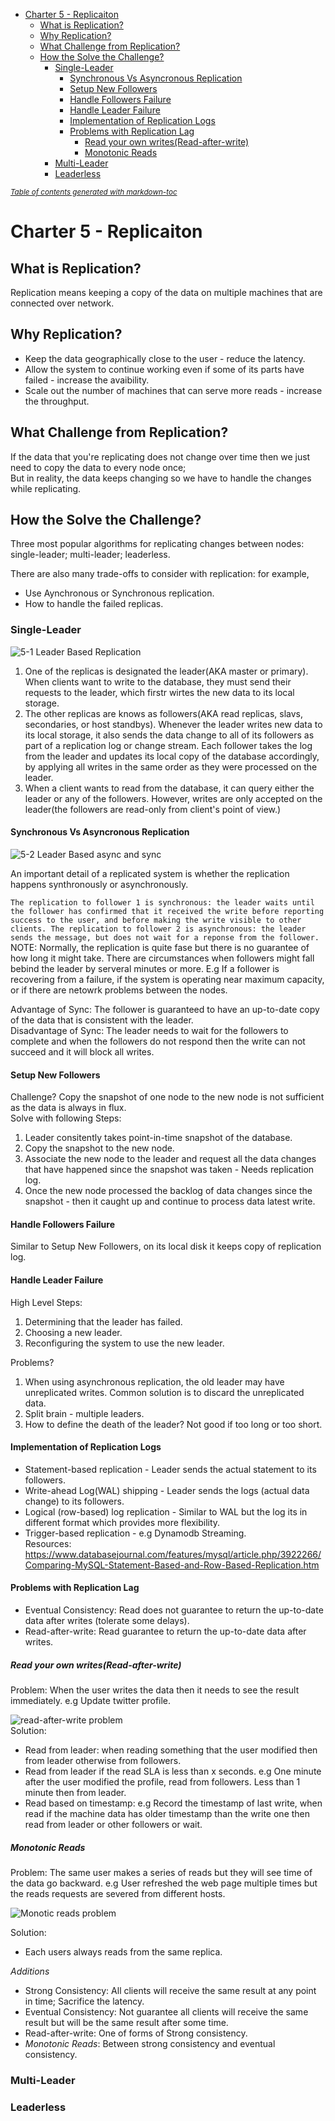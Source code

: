 - [Charter 5 - Replicaiton](#charter-5---replicaiton)
  * [What is Replication?](#what-is-replication-)
  * [Why Replication?](#why-replication-)
  * [What Challenge from Replication?](#what-challenge-from-replication-)
  * [How the Solve the Challenge?](#how-the-solve-the-challenge-)
    + [Single-Leader](#single-leader)
      - [Synchronous Vs Asyncronous Replication](#synchronous-vs-asyncronous-replication)
      - [Setup New Followers](#setup-new-followers)
      - [Handle Followers Failure](#handle-followers-failure)
      - [Handle Leader Failure](#handle-leader-failure)
      - [Implementation of Replication Logs](#implementation-of-replication-logs)
      - [Problems with Replication Lag](#problems-with-replication-lag)
        * [Read your own writes(Read-after-write)](#read-your-own-writes-read-after-write-)
        * [Monotonic Reads](#monotonic-reads)
    + [Multi-Leader](#multi-leader)
    + [Leaderless](#leaderless)

<small><i><a href='http://ecotrust-canada.github.io/markdown-toc/'>Table of contents generated with markdown-toc</a></i></small>

# Charter 5 - Replicaiton  
  
## What is Replication?   

Replication means keeping a copy of the data on multiple machines that are connected over network. 

## Why Replication?  
* Keep the data geographically close to the user - reduce the latency.
* Allow the system to continue working even if some of its parts have failed - increase the avaibility.  
* Scale out the number of machines that can serve more reads - increase the throughput.  
    
## What Challenge from Replication?  
If the data that you're replicating does not change over time then we just need to copy the data to every node once;   
But in reality, the data keeps changing so we have to handle the changes while replicating.   
    
## How the Solve the Challenge?  
Three most popular algorithms for replicating changes between nodes: single-leader; multi-leader; leaderless.   

There are also many trade-offs to consider with replication: for example,   
* Use Aynchronous or Synchronous replication.  
* How to handle the failed replicas.
  
### Single-Leader     
![5-1 Leader Based Replication](https://github.com/HUAZHEYINy/NOTE/blob/master/images/Data-intensive-App/5-1%20Leader-based%20%20Replication.png)  
1. One of the replicas is designated the leader(AKA master or primary). When clients want to write to the database, they must send their requests to the leader, which firstr wirtes the new data to its local storage.  
2. The other replicas are knows as followers(AKA read replicas, slavs, secondaries, or host standbys). Whenever the leader writes new data to its local storage, it also sends the data change to all of its followers as part of a replication log or change stream. Each follower takes the log from the leader and updates its local copy of the database accordingly, by applying all writes in the same order as they were processed on the leader. 
3. When a client wants to read from the database, it can query either the leader or any of the followers. However, writes are only accepted on the leader(the followers are read-only from client's point of view.)  
  
#### Synchronous Vs Asyncronous Replication    
![5-2 Leader Based async and sync](https://github.com/HUAZHEYINy/NOTE/blob/master/images/Data-intensive-App/5-2%20Leader-based%20replication%20with%20one%20sync%20and%20one%20async.png)  

An important detail of a replicated system is whether the replication happens synthronously or asynchronously.  

`
The replication to follower 1 is synchronous: the leader waits until the follower has confirmed that it received the write before reporting success to the user, and before making the write visible to other clients. The replication to follower 2 is asynchronous: the leader sends the message, but does not wait for a reponse from the follower.  
`  
NOTE: Normally, the replication is quite fase but there is no guarantee of how long it might take. There are circumstances when followers might fall bebind the leader by serveral minutes or more. E.g If a follower is recovering from a failure, if the system is operating near maximum capacity, or if there are netowrk problems between the nodes.  
  
Advantage of Sync: The follower is guaranteed to have an up-to-date copy of the data that is consistent with the leader.  
Disadvantage of Sync: The leader needs to wait for the followers to complete and when the followers do not respond then the write can not succeed and it will block all writes.  
  
#### Setup New Followers
Challenge? Copy the snapshot of one node to the new node is not sufficient as the data is always in flux.   
Solve with following Steps:  
1. Leader consitently takes point-in-time snapshot of the database.  
2. Copy the snapshot to the new node.  
3. Associate the new node to the leader and request all the data changes that have happened since the snapshot was taken - Needs replication log.  
4. Once the new node processed the backlog of data changes since the snapshot - then it caught up and continue to process data latest write.  
  
#### Handle Followers Failure  
Similar to Setup New Followers, on its local disk it keeps copy of replication log.   

#### Handle Leader Failure  
High Level Steps:  
1. Determining that the leader has failed.  
2. Choosing a new leader.  
3. Reconfiguring the system to use the new leader.    

Problems?
1. When using asynchronous replication, the old leader may have unreplicated writes. Common solution is to discard the unreplicated data.
2. Split brain - multiple leaders.  
3. How to define the death of the leader? Not good if too long or too short. 
#### Implementation of Replication Logs 
* Statement-based replication - Leader sends the actual statement to its followers.  
* Write-ahead Log(WAL) shipping - Leader sends the logs (actual data change) to its followers.  
* Logical (row-based) log replication - Similar to WAL but the log its in different format which provides more flexibility.  
* Trigger-based replication - e.g Dynamodb Streaming.  
Resources: https://www.databasejournal.com/features/mysql/article.php/3922266/Comparing-MySQL-Statement-Based-and-Row-Based-Replication.htm
    
#### Problems with Replication Lag    
* Eventual Consistency: Read does not guarantee to return the up-to-date data after writes (tolerate some delays).  
* Read-after-write: Read guarantee to return the up-to-date data after writes.  

##### Read your own writes(Read-after-write)    
Problem: When the user writes the data then it needs to see the result immediately. e.g Update twitter profile. 

![read-after-write problem](https://github.com/HUAZHEYINy/NOTE/blob/master/images/Data-intensive-App/5-3%20Raed-after-write%20consistency.png)  
Solution:  
* Read from leader: when reading something that the user modified then from leader otherwise from followers.  
* Read from leader if the read SLA is less than x seconds. e.g One minute after the user modified the profile, read from followers. Less than 1 minute then from leader.  
* Read based on timestamp: e.g Record the timestamp of last write, when read if the machine data has older timestamp than the write one then read from leader or other followers or wait.

##### Monotonic Reads  
Problem: The same user makes a series of reads but they will see time of the data go backward. e.g User refreshed the web page multiple times but the reads requests are severed from different hosts.
  
![Monotic reads problem](https://github.com/HUAZHEYINy/NOTE/blob/master/images/Data-intensive-App/5-4%20Monotonic%20Reads.png)  

Solution:  
* Each users always reads from the same replica. 
  
*Additions*  
* Strong Consistency: All clients will receive the same result at any point in time; Sacrifice the latency.  
* Eventual Consistency: Not guarantee all clients will receive the same result but will be the same result after some time.  
* Read-after-write: One of forms of Strong consistency.  
* *Monotonic Reads*: Between strong consistency and eventual consistency.
### Multi-Leader  
### Leaderless
